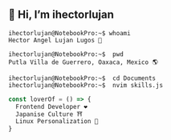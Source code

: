 ## 👋 Hi, I’m ihectorlujan

```console
ihectorlujan@NotebookPro:~$ whoami
Hector Angel Lujan Lugos 👀

ihectorlujan@NotebookPro:~$  pwd
Putla Villa de Guerrero, Oaxaca, Mexico 🌎

ihectorlujan@NotebookPro:~$  cd Documents
ihectorlujan@NotebookPro:~$  nvim skills.js
```
```javascript
const loverOf = () => {
  Frontend Developer ❤
  Japanise Culture ⛩
  Linux Personalization 🚀
}
```

